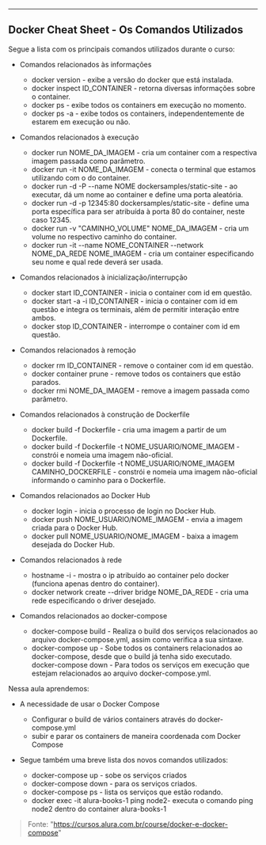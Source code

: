 -------------------------------------------------------------------
Docker Cheat Sheet - Os Comandos Utilizados
-------------------------------------------------------------------

Segue a lista com os principais comandos utilizados durante o curso:

- Comandos relacionados às informações

	- docker version - exibe a versão do docker que está instalada.
	- docker inspect ID_CONTAINER - retorna diversas informações sobre o container.
	- docker ps - exibe todos os containers em execução no momento.
	- docker ps -a - exibe todos os containers, independentemente de estarem em execução ou não.
	
- Comandos relacionados à execução

	- docker run NOME_DA_IMAGEM - cria um container com a respectiva imagem passada como parâmetro.
	- docker run -it NOME_DA_IMAGEM - conecta o terminal que estamos utilizando com o do container.
	- docker run -d -P --name NOME dockersamples/static-site - ao executar, dá um nome ao container e define uma porta aleatória.
	- docker run -d -p 12345:80 dockersamples/static-site - define uma porta específica para ser atribuída à porta 80 do container, neste caso 12345.
	- docker run -v "CAMINHO_VOLUME" NOME_DA_IMAGEM - cria um volume no respectivo caminho do container.
	- docker run -it --name NOME_CONTAINER --network NOME_DA_REDE NOME_IMAGEM - cria um container especificando seu nome e qual rede deverá ser usada.
	
- Comandos relacionados à inicialização/interrupção

	- docker start ID_CONTAINER - inicia o container com id em questão.
	- docker start -a -i ID_CONTAINER - inicia o container com id em questão e integra os terminais, além de permitir interação entre ambos.
	- docker stop ID_CONTAINER - interrompe o container com id em questão.
	
- Comandos relacionados à remoção

	- docker rm ID_CONTAINER - remove o container com id em questão.
	- docker container prune - remove todos os containers que estão parados.
	- docker rmi NOME_DA_IMAGEM - remove a imagem passada como parâmetro.
	
- Comandos relacionados à construção de Dockerfile

	- docker build -f Dockerfile - cria uma imagem a partir de um Dockerfile.
	- docker build -f Dockerfile -t NOME_USUARIO/NOME_IMAGEM - constrói e nomeia uma imagem não-oficial.
	- docker build -f Dockerfile -t NOME_USUARIO/NOME_IMAGEM CAMINHO_DOCKERFILE - constrói e nomeia uma imagem não-oficial informando o caminho para o Dockerfile.
	
- Comandos relacionados ao Docker Hub

	- docker login - inicia o processo de login no Docker Hub.
	- docker push NOME_USUARIO/NOME_IMAGEM - envia a imagem criada para o Docker Hub.
	- docker pull NOME_USUARIO/NOME_IMAGEM - baixa a imagem desejada do Docker Hub.
	
- Comandos relacionados à rede

	- hostname -i - mostra o ip atribuído ao container pelo docker (funciona apenas dentro do container).
	- docker network create --driver bridge NOME_DA_REDE - cria uma rede especificando o driver desejado.
	
- Comandos relacionados ao docker-compose

	- docker-compose build - Realiza o build dos serviços relacionados ao arquivo docker-compose.yml, assim como verifica a sua sintaxe.
	- docker-compose up - Sobe todos os containers relacionados ao docker-compose, desde que o build já tenha sido executado.
docker-compose down - Para todos os serviços em execução que estejam relacionados ao arquivo docker-compose.yml.

Nessa aula aprendemos:

- A necessidade de usar o Docker Compose
	- Configurar o build de vários containers através do docker-compose.yml
	- subir e parar os containers de maneira coordenada com Docker Compose
	
- Segue também uma breve lista dos novos comandos utilizados:

	- docker-compose up - sobe os serviços criados
	- docker-compose down - para os serviços criados.
	- docker-compose ps - lista os serviços que estão rodando.
	- docker exec -it alura-books-1 ping node2- executa o comando ping node2 dentro do container alura-books-1


>Fonte: "https://cursos.alura.com.br/course/docker-e-docker-compose"

